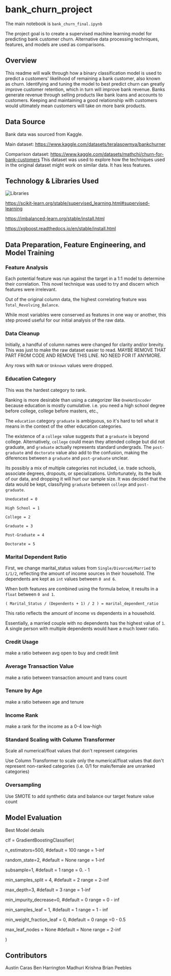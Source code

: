 # bank_churn_project

The main notebook is `bank_churn_final.ipynb`

The project goal is to create a supervised machine learning model for predicting bank customer churn. Alternative data processing techniques, features, and models are used as comparisons. 


## Overview

This readme will walk through how a binary classification model is used to predict a customers' likelihood of remaining a bank customer, also known as churn. Identifying and tuning the model to best predict churn can greatly improve customer retention, which in turn will improve bank revenue. Banks generate revenue through selling products like bank loans and accounts to customers. Keeping and maintaining a good relationship with customers would ultimately mean customers will take on more bank products. 

## Data Source

Bank data was sourced from Kaggle.

Main dataset:
https://www.kaggle.com/datasets/teralasowmya/bankchurner

Comparison dataset:
https://www.kaggle.com/datasets/mathchi/churn-for-bank-customers
This dataset was used to explore how the techniques used in the original dataset might work on similar data. It has less features.

## Technology & Libraries Used

![Libraries](https://github.com/carasaj/bank_churn_project/blob/main/Resources/Libraries.PNG) 

https://scikit-learn.org/stable/supervised_learning.html#supervised-learning

https://imbalanced-learn.org/stable/install.html

https://xgboost.readthedocs.io/en/stable/install.html


## Data Preparation, Feature Engineering, and Model Training

### Feature Analysis

Each potential feature was run against the target in a 1:1 model to determine their correlation. This novel technique was used to try and discern which features were irrelevant.

Out of the original column data, the highest correlating feature was `Total_Revolving_Balance`.

While most variables were conserved as features in one way or another, this step proved useful for our initial analysis of the raw data.

### Data Cleanup

Initially, a handful of column names were changed for clarity and/or brevity. This was just to make the raw dataset easier to read.
MAYBE REMOVE THAT PART FROM CODE AND REMOVE THIS LINE. NO NEED FOR IT ANYMORE.

Any rows with `NaN` or `Unknown` values were dropped. 

### Education Category

This was the hardest category to rank. 

Ranking is more desirable than using a categorizer like `OneHotEncoder` because education is mostly cumulative. i.e. you need a high school degree before college, college before masters, etc.,

The `education` category `graduate` is ambiguous, so it's hard to tell what it means in the context of the other education categories.

The existence of a `college` value suggests that a `graduate` is beyond college. 
Alternatively, `college` could mean they attended college but did not graduate, and `graduate` actually represents standard undergrads.
The `post-graduate` and `doctorate` value also add to the confusion, making the diferences between a `graduate` and `post-graduate` unclear.
        
Its possibly a mix of multiple categories not included, i.e. trade schools, associate degrees, dropouts, or specializations. Unfortunately, its the bulk of our data, and dropping it will hurt our sample size. It was decided that the data would be kept, classifying `graduate` between `college` and `post-graduate`.

`Uneducated = 0`

`High School = 1`

`College = 2`

`Graduate = 3`

`Post-Graduate = 4`

`Doctorate = 5`


### Marital Dependent Ratio

First, we change marital_status values from `Single/Divorced/Married` to `1/1/2`, reflecting the amount of income sources in their household. The dependents  are kept as `int` values between `0 and 6`.

When both features are combined using the formula below, it results in a `float` between `0 and 1`. 

`( Marital_Status / (Dependents + 1) / 2 ) = marital_dependent_ratio`

This ratio reflects the amount of income vs dependents in a household. 

Essentially, a married couple with no dependents has the highest value of `1`. A single person with multiple dependents would have a much lower ratio.

### Credit Usage
make a ratio between avg open to buy and credit limit

### Average Transaction Value
make a ratio between transaction amount and trans count

### Tenure by Age
make a ratio between age and tenure

### Income Rank
make a rank for the income as a 0-4 low-high

### Standard Scaling with Column Transformer
Scale all numerical/float values that don't represent categories

Use Column Transformer to scale only the numerical/float values that don't
represent non-ranked categories (i.e. 0/1 for male/female are unranked categories)

### Oversampling
Use SMOTE to add synthetic data and balance our target feature value count



## Model Evaluation

Best Model details

clf = GradientBoostingClassifier(

n_estimators=500,                    #default = 100    range = 1-inf

random_state=2,                      #default = None   range = 1-inf

subsample=1,                         #default = 1   range = 0. - 1

min_samples_split = 4,               #default = 2   range = 2-inf

max_depth=3,                         #default = 3    range = 1-inf

min_impurity_decrease=0,             #default = 0    range = 0 - inf

min_samples_leaf = 1,                #default = 1   range = 1 - inf

min_weight_fraction_leaf = 0,        #default = 0   range =0 - 0.5
 
max_leaf_nodes = None                #default = None   range = 2-inf

)


## Contributors

Austin Caras
Ben Harrington
Madhuri Krishna
Brian Peebles

